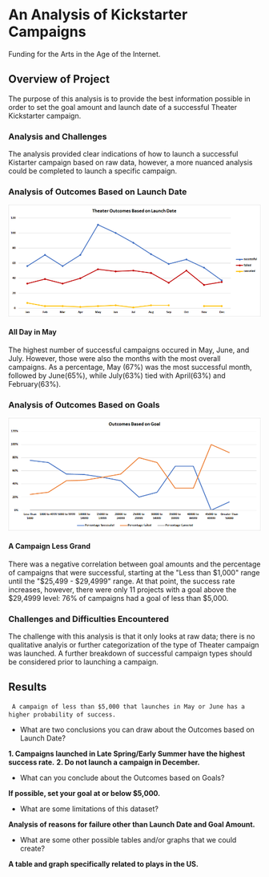 # An Analysis of Kickstarter Campaigns 
Funding for the Arts in the Age of the Internet.

## Overview of Project
The purpose of this analysis is to provide the best information possible in order to set the goal amount and launch date of a successful Theater Kickstarter campaign.

### Analysis and Challenges
The analysis provided clear indications of how to launch a successful Kistarter campaign based on raw data, however, a more nuanced analysis could be completed to launch a specific campaign.  

### Analysis of Outcomes Based on Launch Date
![Launch Date](https://github.com/cflavallee/kickstarter-analysis/blob/main/Resources/Theater_Outcomes_vs_Launch.png)
#### **All Day in May**
The highest number of successful campaigns occured in May, June, and July.  However, those were also the months with the most overall campaigns.  As a percentage, May (67%) was the most successful month, followed by June(65%), while July(63%) tied with April(63%) and February(63%).

### Analysis of Outcomes Based on Goals 
![Goals](https://github.com/cflavallee/kickstarter-analysis/blob/main/Resources/Outcomes_vs_Goals.png)
#### **A Campaign Less Grand**
There was a negative correlation between goal amounts and the percentage of campaigns that were successful, starting at the "Less than $1,000" range until the "$25,499 - $29,4999" range.  At that point, the success rate increases, however, there were only 11 projects with a goal above the $29,4999 level:  76% of campaigns had a goal of less than $5,000.

### Challenges and Difficulties Encountered
The challenge with this analysis is that it only looks at raw data; there is no qualitative analyis or further categorization of the type of Theater campaign was launched.  A further breakdown of successful campaign types should be considered prior to launching a campaign.

## Results
```
 A campaign of less than $5,000 that launches in May or June has a higher probability of success.
``` 

- What are two conclusions you can draw about the Outcomes based on Launch Date?

**1. Campaigns launched in Late Spring/Early Summer have the highest success rate.**
**2. Do not launch a campaign in December.**

- What can you conclude about the Outcomes based on Goals?

 **If possible, set your goal at or below $5,000.**

- What are some limitations of this dataset?

**Analysis of reasons for failure other than Launch Date and Goal Amount.**

- What are some other possible tables and/or graphs that we could create?

**A table and graph specifically related to plays in the US.**

